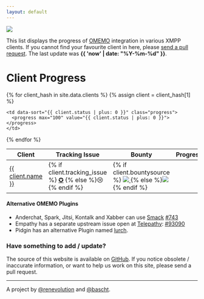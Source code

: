 ```yaml
---
layout: default
---
```

<a href="https://omemo.top"><img src="./assets/images/omemo_logo.png"
id="omemo_logo" class="nobordernonation" /></a>

This list displays the progress of [OMEMO](https://conversations.im/omemo/)
integration in various XMPP clients. If you cannot find your favourite
client in here, please [send a pull request](#have-something-to-add--update).
The last update was **{{ 'now' | date: "%Y-%m-%d" }}**.

# Client Progress

<table id="clients">
  <thead>
    <tr>
      <th data-sort-default><strong>Client</strong></th>
      <th>Tracking Issue</th>
      <th>Bounty</th>
      <th id="progressHeader">Progress</th>
    </tr>
  </thead>

{% for client_hash in site.data.clients %}
{% assign client = client_hash[1] %}
  <tr>
    <td><a href="{{ client.url }}" alt="{{ client.name }} website">{{ client.name }}</a></td>
    <td>
      {% if client.tracking_issue %}
      <a href="{{ client.tracking_issue }}">✪</a>
      {% else %}😢{% endif %}
    </td>
    <td>
      {% if client.bountysource %}
      <a href="https://www.bountysource.com/issues/{{ client.bountysource }}">
        <img class="nobordernonation" src="https://api.bountysource.com/badge/issue?issue_id={{ client.bountysource }}" />
      </a>
      {% else %}<img class="nobordernonation" src="https://img.shields.io/badge/bountysource-none%20yet-orange.svg" />{% endif %}
    </td>

    <td data-sort="{{ client.status | plus: 0 }}" class="progress">
      <progress max="100" value="{{ client.status | plus: 0 }}"></progress>
    </td>
  </tr>
  {% endfor %}
</table>

#### Alternative OMEMO Plugins

* Anderchat, Spark, Jitsi, Kontalk and Xabber can use [Smack](https://igniterealtime.org/projects/smack/index.jsp) [#743](https://issues.igniterealtime.org/browse/SMACK-743)<br/>
* Empathy has a separate upstream issue open at [Telepathy](https://telepathy.freedesktop.org/): [#93090](https://bugs.freedesktop.org/show_bug.cgi?id=93090)<br/>
* Pidgin has an alternative Plugin named [lurch](https://github.com/gkdr/lurch).

### Have something to add / update?

The source of this website is available on
[GitHub](https://github.com/bascht/omemo-top). If you notice obsolete
/ inaccurate information, or want to help us work on this site, please
send a pull request.

---

A project by [@renevolution](https://github.com/renevolution)
and [@bascht](https://github.com/bascht).

<script src="//cdnjs.cloudflare.com/ajax/libs/tablesort/5.0.0/tablesort.min.js"></script>
<script src="//cdnjs.cloudflare.com/ajax/libs/tablesort/5.0.0/src/sorts/tablesort.number.js"></script>
<script>
var table;
var tablesorter;
var sortCount = 0;
var nextSortHeader = document.getElementById('progressHeader');

document.addEventListener("DOMContentLoaded", function(event) {
  table = document.getElementById('clients');
    
  if (typeof(Tablesort) !== 'undefined') {
    tablesorter = new Tablesort(table);
  }
  
  /* Start initial sorting by "Status" */
  tablesorter.sortTable(nextSortHeader, !0);
  
  
});
</script>
